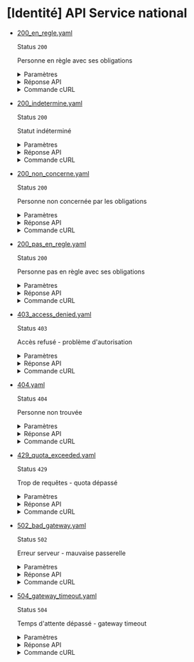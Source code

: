 # [Identité] API Service national
* [200_en_regle.yaml](200_en_regle.yaml)

  Status `200`

  Personne en règle avec ses obligations

  <details><summary>Paramètres</summary>
  <p>

  ```json
  {
    "nomNaissance": "MARTIN",
    "prenoms": [
      "JEAN",
      "MICHEL"
    ],
    "anneeDateNaissance": 2006,
    "moisDateNaissance": 1,
    "jourDateNaissance": 15,
    "sexeEtatCivil": "M",
    "codeCogInseePaysNaissance": "99100",
    "codeCogInseeCommuneNaissance": "75056"
  }
  ```

  </p>
  </details>

  <details><summary>Réponse API</summary>
  <p>

  ```json
  {
    "data": {
      "statut_service_national": "en_regle",
      "commentaires": "Journée Défense et Citoyenneté effectuée le 15/06/2008"
    },
    "links": {
    },
    "meta": {
    }
  }
  ```

  </p>
  </details>

  <details><summary>Commande cURL</summary>
  <p>

  ```bash
  curl -H "Authorization: Bearer $token" \
    -G -d 'recipient=13002526500013' -d 'nomNaissance=MARTIN' -d 'prenoms[]=JEAN' -d 'prenoms[]=MICHEL' -d 'anneeDateNaissance=2006' -d 'moisDateNaissance=1' -d 'jourDateNaissance=15' -d 'sexeEtatCivil=M' -d 'codeCogInseePaysNaissance=99100' -d 'codeCogInseeCommuneNaissance=75056' \
    --url "https://staging.particulier.api.gouv.fr/v3/dsnj/service_national/identite"
  ```

  </p>
  </details>
* [200_indetermine.yaml](200_indetermine.yaml)

  Status `200`

  Statut indéterminé

  <details><summary>Paramètres</summary>
  <p>

  ```json
  {
    "nomNaissance": "PETIT",
    "prenoms": [
      "MARIE",
      "CLARA"
    ],
    "anneeDateNaissance": 1992,
    "moisDateNaissance": 11,
    "jourDateNaissance": 8,
    "sexeEtatCivil": "F",
    "codeCogInseePaysNaissance": "99100",
    "codeCogInseeCommuneNaissance": "13055"
  }
  ```

  </p>
  </details>

  <details><summary>Réponse API</summary>
  <p>

  ```json
  {
    "data": {
      "statut_service_national": "indetermine",
      "commentaires": "Situation en cours de traitement"
    },
    "links": {
    },
    "meta": {
    }
  }
  ```

  </p>
  </details>

  <details><summary>Commande cURL</summary>
  <p>

  ```bash
  curl -H "Authorization: Bearer $token" \
    -G -d 'recipient=13002526500013' -d 'nomNaissance=PETIT' -d 'prenoms[]=MARIE' -d 'prenoms[]=CLARA' -d 'anneeDateNaissance=1992' -d 'moisDateNaissance=11' -d 'jourDateNaissance=8' -d 'sexeEtatCivil=F' -d 'codeCogInseePaysNaissance=99100' -d 'codeCogInseeCommuneNaissance=13055' \
    --url "https://staging.particulier.api.gouv.fr/v3/dsnj/service_national/identite"
  ```

  </p>
  </details>
* [200_non_concerne.yaml](200_non_concerne.yaml)

  Status `200`

  Personne non concernée par les obligations

  <details><summary>Paramètres</summary>
  <p>

  ```json
  {
    "nomNaissance": "RICHARD",
    "prenoms": [
      "SOPHIE"
    ],
    "anneeDateNaissance": 1971,
    "moisDateNaissance": 3,
    "jourDateNaissance": 29,
    "sexeEtatCivil": "F",
    "codeCogInseePaysNaissance": "99100",
    "codeCogInseeCommuneNaissance": "33063"
  }
  ```

  </p>
  </details>

  <details><summary>Réponse API</summary>
  <p>

  ```json
  {
    "data": {
      "statut_service_national": "non_concerne",
      "commentaires": "Personne née avant 1978, non concernée par les obligations de service national"
    },
    "links": {
    },
    "meta": {
    }
  }
  ```

  </p>
  </details>

  <details><summary>Commande cURL</summary>
  <p>

  ```bash
  curl -H "Authorization: Bearer $token" \
    -G -d 'recipient=13002526500013' -d 'nomNaissance=RICHARD' -d 'prenoms[]=SOPHIE' -d 'anneeDateNaissance=1971' -d 'moisDateNaissance=3' -d 'jourDateNaissance=29' -d 'sexeEtatCivil=F' -d 'codeCogInseePaysNaissance=99100' -d 'codeCogInseeCommuneNaissance=33063' \
    --url "https://staging.particulier.api.gouv.fr/v3/dsnj/service_national/identite"
  ```

  </p>
  </details>
* [200_pas_en_regle.yaml](200_pas_en_regle.yaml)

  Status `200`

  Personne pas en règle avec ses obligations

  <details><summary>Paramètres</summary>
  <p>

  ```json
  {
    "nomNaissance": "DUBOIS",
    "prenoms": [
      "THOMAS"
    ],
    "anneeDateNaissance": 1995,
    "moisDateNaissance": 6,
    "jourDateNaissance": 22,
    "sexeEtatCivil": "M",
    "codeCogInseePaysNaissance": "99100",
    "codeCogInseeCommuneNaissance": "69123"
  }
  ```

  </p>
  </details>

  <details><summary>Réponse API</summary>
  <p>

  ```json
  {
    "data": {
      "statut_service_national": "pas_en_regle",
      "commentaires": "Journée Défense et Citoyenneté non effectuée. Convocation prévue le 12/09/2023"
    },
    "links": {
    },
    "meta": {
    }
  }
  ```

  </p>
  </details>

  <details><summary>Commande cURL</summary>
  <p>

  ```bash
  curl -H "Authorization: Bearer $token" \
    -G -d 'recipient=13002526500013' -d 'nomNaissance=DUBOIS' -d 'prenoms[]=THOMAS' -d 'anneeDateNaissance=1995' -d 'moisDateNaissance=6' -d 'jourDateNaissance=22' -d 'sexeEtatCivil=M' -d 'codeCogInseePaysNaissance=99100' -d 'codeCogInseeCommuneNaissance=69123' \
    --url "https://staging.particulier.api.gouv.fr/v3/dsnj/service_national/identite"
  ```

  </p>
  </details>
* [403_access_denied.yaml](403_access_denied.yaml)

  Status `403`

  Accès refusé - problème d'autorisation

  <details><summary>Paramètres</summary>
  <p>

  ```json
  {
    "nomNaissance": "LEROY",
    "prenoms": [
      "ANTOINE"
    ],
    "anneeDateNaissance": 1982,
    "moisDateNaissance": 4,
    "jourDateNaissance": 5,
    "sexeEtatCivil": "M",
    "codeCogInseePaysNaissance": "99100",
    "codeCogInseeCommuneNaissance": "69123"
  }
  ```

  </p>
  </details>

  <details><summary>Réponse API</summary>
  <p>

  ```json
  {
    "errors": [
      {
        "code": "39001",
        "title": "Accès refusé",
        "detail": "Le SIRET n'est pas autorisé à accéder à l'API",
        "source": null,
        "meta": {
          "provider": "DSNJ"
        }
      }
    ]
  }
  ```

  </p>
  </details>

  <details><summary>Commande cURL</summary>
  <p>

  ```bash
  curl -H "Authorization: Bearer $token" \
    -G -d 'recipient=13002526500013' -d 'nomNaissance=LEROY' -d 'prenoms[]=ANTOINE' -d 'anneeDateNaissance=1982' -d 'moisDateNaissance=4' -d 'jourDateNaissance=5' -d 'sexeEtatCivil=M' -d 'codeCogInseePaysNaissance=99100' -d 'codeCogInseeCommuneNaissance=69123' \
    --url "https://staging.particulier.api.gouv.fr/v3/dsnj/service_national/identite"
  ```

  </p>
  </details>
* [404.yaml](404.yaml)

  Status `404`

  Personne non trouvée

  <details><summary>Paramètres</summary>
  <p>

  ```json
  {
    "nomNaissance": "INCONNU",
    "prenoms": [
      "PERSONNAGE"
    ],
    "anneeDateNaissance": 2000,
    "moisDateNaissance": 1,
    "jourDateNaissance": 1,
    "sexeEtatCivil": "M",
    "codeCogInseePaysNaissance": "99100",
    "codeCogInseeCommuneNaissance": "75056"
  }
  ```

  </p>
  </details>

  <details><summary>Réponse API</summary>
  <p>

  ```json
  {
    "errors": [
      {
        "code": "39003",
        "title": "Entité non trouvée",
        "detail": "Le siret ou siren indiqué n'existe pas, n'est pas connu ou ne comporte aucune information pour cet appel. Veuillez vérifier que l'identifiant correspond au périmètre couvert par l'API.",
        "source": null,
        "meta": {
          "provider": "DSNJ"
        }
      }
    ]
  }
  ```

  </p>
  </details>

  <details><summary>Commande cURL</summary>
  <p>

  ```bash
  curl -H "Authorization: Bearer $token" \
    -G -d 'recipient=13002526500013' -d 'nomNaissance=INCONNU' -d 'prenoms[]=PERSONNAGE' -d 'anneeDateNaissance=2000' -d 'moisDateNaissance=1' -d 'jourDateNaissance=1' -d 'sexeEtatCivil=M' -d 'codeCogInseePaysNaissance=99100' -d 'codeCogInseeCommuneNaissance=75056' \
    --url "https://staging.particulier.api.gouv.fr/v3/dsnj/service_national/identite"
  ```

  </p>
  </details>
* [429_quota_exceeded.yaml](429_quota_exceeded.yaml)

  Status `429`

  Trop de requêtes - quota dépassé

  <details><summary>Paramètres</summary>
  <p>

  ```json
  {
    "nomNaissance": "DUPONT",
    "prenoms": [
      "PIERRE"
    ],
    "anneeDateNaissance": 1992,
    "moisDateNaissance": 7,
    "jourDateNaissance": 14,
    "sexeEtatCivil": "M",
    "codeCogInseePaysNaissance": "99100",
    "codeCogInseeCommuneNaissance": "35238"
  }
  ```

  </p>
  </details>

  <details><summary>Réponse API</summary>
  <p>

  ```json
  {
    "errors": [
      {
        "code": "39004",
        "title": "Quota dépassé",
        "detail": "Le quota de requêtes autorisées a été dépassé. Veuillez réessayer plus tard.",
        "source": null,
        "meta": {
          "provider": "DSNJ"
        }
      }
    ]
  }
  ```

  </p>
  </details>

  <details><summary>Commande cURL</summary>
  <p>

  ```bash
  curl -H "Authorization: Bearer $token" \
    -G -d 'recipient=13002526500013' -d 'nomNaissance=DUPONT' -d 'prenoms[]=PIERRE' -d 'anneeDateNaissance=1992' -d 'moisDateNaissance=7' -d 'jourDateNaissance=14' -d 'sexeEtatCivil=M' -d 'codeCogInseePaysNaissance=99100' -d 'codeCogInseeCommuneNaissance=35238' \
    --url "https://staging.particulier.api.gouv.fr/v3/dsnj/service_national/identite"
  ```

  </p>
  </details>
* [502_bad_gateway.yaml](502_bad_gateway.yaml)

  Status `502`

  Erreur serveur - mauvaise passerelle

  <details><summary>Paramètres</summary>
  <p>

  ```json
  {
    "nomNaissance": "DURAND",
    "prenoms": [
      "PAUL"
    ],
    "anneeDateNaissance": 1985,
    "moisDateNaissance": 8,
    "jourDateNaissance": 10,
    "sexeEtatCivil": "M",
    "codeCogInseePaysNaissance": "99100",
    "codeCogInseeCommuneNaissance": "75056"
  }
  ```

  </p>
  </details>

  <details><summary>Réponse API</summary>
  <p>

  ```json
  {
    "errors": [
      {
        "code": "39002",
        "title": "Erreur serveur",
        "detail": "Une erreur est survenue lors de la connexion au service distant.",
        "source": null,
        "meta": {
          "provider": "DSNJ"
        }
      }
    ]
  }
  ```

  </p>
  </details>

  <details><summary>Commande cURL</summary>
  <p>

  ```bash
  curl -H "Authorization: Bearer $token" \
    -G -d 'recipient=13002526500013' -d 'nomNaissance=DURAND' -d 'prenoms[]=PAUL' -d 'anneeDateNaissance=1985' -d 'moisDateNaissance=8' -d 'jourDateNaissance=10' -d 'sexeEtatCivil=M' -d 'codeCogInseePaysNaissance=99100' -d 'codeCogInseeCommuneNaissance=75056' \
    --url "https://staging.particulier.api.gouv.fr/v3/dsnj/service_national/identite"
  ```

  </p>
  </details>
* [504_gateway_timeout.yaml](504_gateway_timeout.yaml)

  Status `504`

  Temps d'attente dépassé - gateway timeout

  <details><summary>Paramètres</summary>
  <p>

  ```json
  {
    "nomNaissance": "BERNARD",
    "prenoms": [
      "JULIEN"
    ],
    "anneeDateNaissance": 1988,
    "moisDateNaissance": 5,
    "jourDateNaissance": 20,
    "sexeEtatCivil": "M",
    "codeCogInseePaysNaissance": "99100",
    "codeCogInseeCommuneNaissance": "92012"
  }
  ```

  </p>
  </details>

  <details><summary>Réponse API</summary>
  <p>

  ```json
  {
    "errors": [
      {
        "code": "39005",
        "title": "Temps d'attente dépassé",
        "detail": "Le service distant n'a pas répondu dans le temps imparti.",
        "source": null,
        "meta": {
          "provider": "DSNJ"
        }
      }
    ]
  }
  ```

  </p>
  </details>

  <details><summary>Commande cURL</summary>
  <p>

  ```bash
  curl -H "Authorization: Bearer $token" \
    -G -d 'recipient=13002526500013' -d 'nomNaissance=BERNARD' -d 'prenoms[]=JULIEN' -d 'anneeDateNaissance=1988' -d 'moisDateNaissance=5' -d 'jourDateNaissance=20' -d 'sexeEtatCivil=M' -d 'codeCogInseePaysNaissance=99100' -d 'codeCogInseeCommuneNaissance=92012' \
    --url "https://staging.particulier.api.gouv.fr/v3/dsnj/service_national/identite"
  ```

  </p>
  </details>
